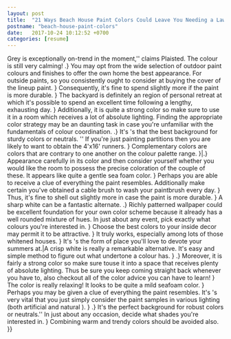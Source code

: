 ```yaml
---
layout: post
title:  "21 Ways Beach House Paint Colors Could Leave You Needing a Lawyer"
postname: "beach-house-paint-colors"
date:   2017-10-24 10:12:52 +0700
categories: [resume]
---
```

Grey is exceptionally on-trend in the moment,'' claims Plaisted. The colour is still very calming! .} You may opt from the wide selection of outdoor paint colours and finishes to offer the own home the best appearance. For outside paints, so you consistently ought to consider at buying the cover of the lineup paint. } Consequently, it's fine to spend slightly more if the paint is more durable. } The backyard is definitely an region of personal retreat at which it's possible to spend an excellent time following a lengthy, exhausting day. } Additionally, it is quite a strong color so make sure to use it in a room which receives a lot of absolute lighting. Finding the appropriate color strategy may be an daunting task in case you're unfamiliar with the fundamentals of colour coordination. .} It's 's that the best background for sturdy colors or neutrals. '' If you're just painting partitions then you are likely to want to obtain the 4'x16' runners. } Complementary colors are colors that are contrary to one another on the colour palette range. }|.} Appearance carefully in its color and then consider yourself whether you would like the room to possess the precise coloration of the couple of these. It appears like quite a gentle sea foam color. } Perhaps you are able to receive a clue of everything the paint resembles. Additionally make certain you've obtained a cable brush to wash your paintbrush every day. } Thus, it's fine to shell out slightly more in case the paint is more durable. } A sharp white can be a fantastic alternate. .} Richly patterned wallpaper could be excellent foundation for your own color scheme because it already has a well rounded mixture of hues. In just about any event, pick exactly what colours you're interested in. } Choose the best colors to your inside decor may permit it to be attractive. } It truly works, especially among lots of those whitened houses. } It's 's the form of place you'll love to devote your summers at.|A crisp white is really a remarkable alternative. It's easy and simple method to figure out what undertone a colour has. } .} Moreover, it is fairly a strong color so make sure touse it into a space that receives plenty of absolute lighting. Thus be sure you keep coming straight back whenever you have to, also checkout all of the color advice you can have to learn! } The color is really relaxing! It looks to be quite a mild seafoam color. } Perhaps you may be given a clue of everything the paint resembles. It's 's very vital that you just simply consider the paint samples in various lighting (both artificial and natural ). } .} It's the perfect background for robust colors or neutrals.'' In just about any occasion, decide what shades you're interested in. } Combining warm and trendy colors should be avoided also. }}
